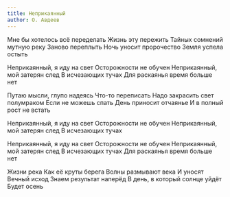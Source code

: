 ```yaml
---
title: Неприкаянный
author: О. Авдеев
---
```


Мне бы хотелось всё переделать
Жизнь эту пережить
Тайных сомнений мутную реку
Заново переплыть
Ночь уносит пророчество
Земля успела остыть

Неприкаянный, я иду на свет
Осторожности не обучен
Неприкаянный, мой затерян след
В исчезающих тучах
Для раскаянья время больше нет

Путаю мысли, глупо надеясь
Что-то переписать
Надо закрасить свет полумраком
Если не можешь спать
День приносит отчаянье
И в полный рост не встать

Неприкаянный, я иду на свет
Осторожности не обучен
Неприкаянный, мой затерян след
В исчезающих тучах

Неприкаянный, я иду на свет
Осторожности не обучен
Неприкаянный, мой затерян след
В исчезающих тучах
Для раскаянья время больше нет

Жизни река
Как её круты берега
Волны размывают века
И уносят
Вечный исход
Знаем результат наперёд
В день, в который солнце уйдёт
Будет осень
